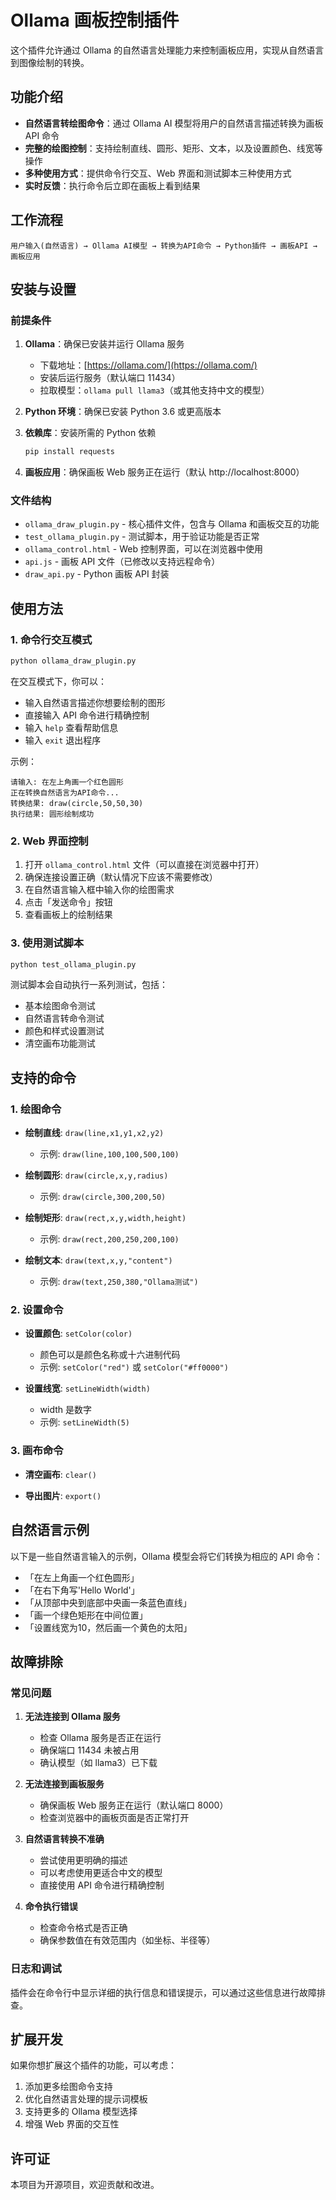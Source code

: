 # Ollama 画板控制插件

这个插件允许通过 Ollama 的自然语言处理能力来控制画板应用，实现从自然语言到图像绘制的转换。

## 功能介绍

- **自然语言转绘图命令**：通过 Ollama AI 模型将用户的自然语言描述转换为画板 API 命令
- **完整的绘图控制**：支持绘制直线、圆形、矩形、文本，以及设置颜色、线宽等操作
- **多种使用方式**：提供命令行交互、Web 界面和测试脚本三种使用方式
- **实时反馈**：执行命令后立即在画板上看到结果

## 工作流程

```
用户输入(自然语言) → Ollama AI模型 → 转换为API命令 → Python插件 → 画板API → 画板应用
```

## 安装与设置

### 前提条件

1. **Ollama**：确保已安装并运行 Ollama 服务
   - 下载地址：[https://ollama.com/](https://ollama.com/)
   - 安装后运行服务（默认端口 11434）
   - 拉取模型：`ollama pull llama3`（或其他支持中文的模型）

2. **Python 环境**：确保已安装 Python 3.6 或更高版本

3. **依赖库**：安装所需的 Python 依赖
   ```bash
   pip install requests
   ```

4. **画板应用**：确保画板 Web 服务正在运行（默认 http://localhost:8000）

### 文件结构

- `ollama_draw_plugin.py` - 核心插件文件，包含与 Ollama 和画板交互的功能
- `test_ollama_plugin.py` - 测试脚本，用于验证功能是否正常
- `ollama_control.html` - Web 控制界面，可以在浏览器中使用
- `api.js` - 画板 API 文件（已修改以支持远程命令）
- `draw_api.py` - Python 画板 API 封装

## 使用方法

### 1. 命令行交互模式

```bash
python ollama_draw_plugin.py
```

在交互模式下，你可以：
- 输入自然语言描述你想要绘制的图形
- 直接输入 API 命令进行精确控制
- 输入 `help` 查看帮助信息
- 输入 `exit` 退出程序

示例：
```
请输入: 在左上角画一个红色圆形
正在转换自然语言为API命令...
转换结果: draw(circle,50,50,30)
执行结果: 圆形绘制成功
```

### 2. Web 界面控制

1. 打开 `ollama_control.html` 文件（可以直接在浏览器中打开）
2. 确保连接设置正确（默认情况下应该不需要修改）
3. 在自然语言输入框中输入你的绘图需求
4. 点击「发送命令」按钮
5. 查看画板上的绘制结果

### 3. 使用测试脚本

```bash
python test_ollama_plugin.py
```

测试脚本会自动执行一系列测试，包括：
- 基本绘图命令测试
- 自然语言转命令测试
- 颜色和样式设置测试
- 清空画布功能测试

## 支持的命令

### 1. 绘图命令

- **绘制直线**: `draw(line,x1,y1,x2,y2)`
  - 示例: `draw(line,100,100,500,100)`

- **绘制圆形**: `draw(circle,x,y,radius)`
  - 示例: `draw(circle,300,200,50)`

- **绘制矩形**: `draw(rect,x,y,width,height)`
  - 示例: `draw(rect,200,250,200,100)`

- **绘制文本**: `draw(text,x,y,"content")`
  - 示例: `draw(text,250,380,"Ollama测试")`

### 2. 设置命令

- **设置颜色**: `setColor(color)`
  - 颜色可以是颜色名称或十六进制代码
  - 示例: `setColor("red")` 或 `setColor("#ff0000")`

- **设置线宽**: `setLineWidth(width)`
  - width 是数字
  - 示例: `setLineWidth(5)`

### 3. 画布命令

- **清空画布**: `clear()`

- **导出图片**: `export()`

## 自然语言示例

以下是一些自然语言输入的示例，Ollama 模型会将它们转换为相应的 API 命令：

- 「在左上角画一个红色圆形」
- 「在右下角写'Hello World'」
- 「从顶部中央到底部中央画一条蓝色直线」
- 「画一个绿色矩形在中间位置」
- 「设置线宽为10，然后画一个黄色的太阳」

## 故障排除

### 常见问题

1. **无法连接到 Ollama 服务**
   - 检查 Ollama 服务是否正在运行
   - 确保端口 11434 未被占用
   - 确认模型（如 llama3）已下载

2. **无法连接到画板服务**
   - 确保画板 Web 服务正在运行（默认端口 8000）
   - 检查浏览器中的画板页面是否正常打开

3. **自然语言转换不准确**
   - 尝试使用更明确的描述
   - 可以考虑使用更适合中文的模型
   - 直接使用 API 命令进行精确控制

4. **命令执行错误**
   - 检查命令格式是否正确
   - 确保参数值在有效范围内（如坐标、半径等）

### 日志和调试

插件会在命令行中显示详细的执行信息和错误提示，可以通过这些信息进行故障排查。

## 扩展开发

如果你想扩展这个插件的功能，可以考虑：

1. 添加更多绘图命令支持
2. 优化自然语言处理的提示词模板
3. 支持更多的 Ollama 模型选择
4. 增强 Web 界面的交互性

## 许可证

本项目为开源项目，欢迎贡献和改进。
